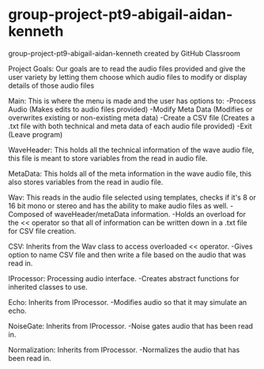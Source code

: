 # group-project-pt9-abigail-aidan-kenneth
group-project-pt9-abigail-aidan-kenneth created by GitHub Classroom

Project Goals:
Our goals are to read the audio files provided and give the user variety by letting them choose which audio files to modify or display details of those audio files

Main:
  This is where the menu is made and the user has options to:
  -Process Audio (Makes edits to audio files provided)
  -Modify Meta Data (Modifies or overwrites existing or non-existing meta data)
  -Create a CSV file (Creates a .txt file with both technical and meta data of each audio file provided)
  -Exit (Leave program)

WaveHeader:
  This holds all the technical information of the wave audio file, this file is meant to store variables from the read in audio file.

MetaData:
  This holds all of the meta information in the wave audio file, this also stores variables from the read in audio file.

Wav:
  This reads in the audio file selected using templates, checks if it's 8 or 16 bit mono or stereo and has the ability to make audio files as well.
  -Composed of waveHeader/metaData information.
  -Holds an overload for the << operator so that all of information can be written down in a .txt file for CSV file creation.

CSV:
  Inherits from the Wav class to access overloaded << operator.
  -Gives option to name CSV file and then write a file based on the audio that was read in.

IProcessor:
 Processing audio interface.
 -Creates abstract functions for inherited classes to use. 

Echo:
 Inherits from IProcessor.
 -Modifies audio so that it may simulate an echo.

NoiseGate:
 Inherits from IProcessor.
 -Noise gates audio that has been read in.

Normalization:
 Inherits from IProcessor.
 -Normalizes the audio that has been read in.

